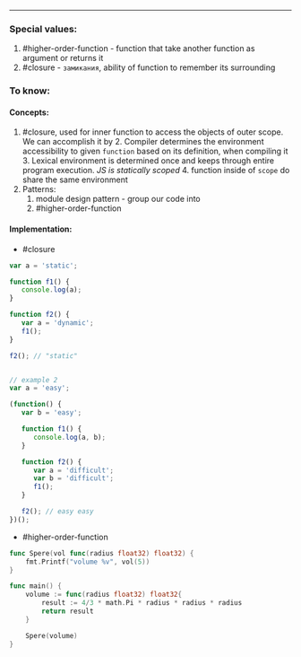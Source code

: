 ***
### Special values:
1. #higher-order-function - function that take another function as argument or returns it 
2. #closure - `замикания`, ability of function to remember its surrounding 

### To know:

#### Concepts:
1. #closure, used for inner function to access the objects of outer scope. We can accomplish it by 
	2. Compiler determines the environment accessibility to given `function` based on its definition, when compiling it 
	3. Lexical environment is determined once and keeps through entire program execution. *JS is statically scoped*
	4. function inside of `scope` do share the same environment 
2. Patterns:
	1. module design pattern - group our code into  
	2. #higher-order-function 
#### Implementation:
- #closure 
```js
var a = 'static';

function f1() {
   console.log(a);
}

function f2() {
   var a = 'dynamic';
   f1();
}

f2(); // "static"


// example 2
var a = 'easy';

(function() {
   var b = 'easy';

   function f1() {
      console.log(a, b);
   }

   function f2() {
      var a = 'difficult';
      var b = 'difficult';
      f1();
   }

   f2(); // easy easy 
})();

```

- #higher-order-function 
```go
func Spere(vol func(radius float32) float32) {
	fmt.Printf("volume %v", vol(5))
}

func main() {
	volume := func(radius float32) float32{
		result := 4/3 * math.Pi * radius * radius * radius
		return result
	}

	Spere(volume)
}
```